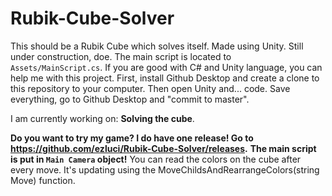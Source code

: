# Rubik-Cube-Solver
This should be a Rubik Cube which solves itself.
Made using Unity. Still under construction, doe. The main script is located to `Assets/MainScript.cs`. If you are good with C# and Unity language, you can help me with this project.
First, install Github Desktop and create a clone to this repository to your computer. Then open Unity and... code. Save everything, go to Github Desktop and "commit to master".

I am currently working on: __Solving the cube__.

__**Do you want to try my game? I do have one release! Go to https://github.com/ezluci/Rubik-Cube-Solver/releases.**__
**The main script is put in `Main Camera` object!** You can read the colors on the cube after every move. It's updating using the MoveChildsAndRearrangeColors(string Move) function.
